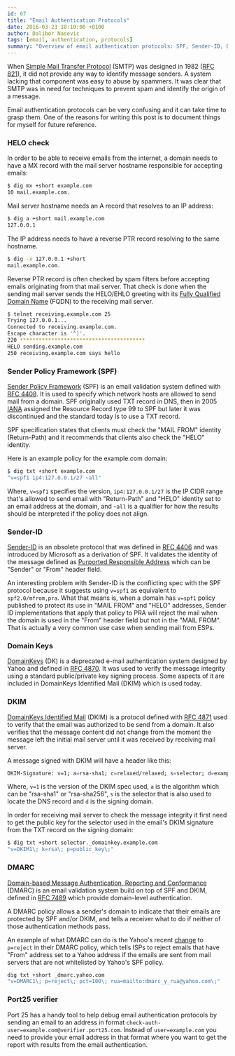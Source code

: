 ```yaml
---
id: 67
title: "Email Authentication Protocols"
date: 2016-03-23 18:10:00 +0100
author: Dalibor Nasevic
tags: [email, authentication, protocols]
summary: "Overview of email authentication protocols: SPF, Sender-ID, Domain Keys, DKIM and DMARC."
---
```


When [Simple Mail Transfer Protocol](https://en.wikipedia.org/wiki/Simple_Mail_Transfer_Protocol) (SMTP) was designed in 1982 ([RFC 821](http://www.rfcreader.com/#rfc821)), it did not provide any way to identify message senders. A system lacking that component was easy to abuse by spammers. It was clear that SMTP was in need for techniques to prevent spam and identify the origin of a message.

Email authentication protocols can be very confusing and it can take time to grasp them. One of the reasons for writing this post is to document things for myself for future reference.

### HELO check

In order to be able to receive emails from the internet, a domain needs to have a MX record with the mail server hostname responsible for accepting emails:

```bash
$ dig mx +short example.com
10 mail.example.com.
```

Mail server hostname needs an A record that resolves to an IP address:

```bash
$ dig a +short mail.example.com
127.0.0.1
```

The IP address needs to have a reverse PTR record resolving to the same hostname.

```bash
$ dig -x 127.0.0.1 +short
mail.example.com.
```

Reverse PTR record is often checked by spam filters before accepting emails originating from that mail server. That check is done when the sending mail server sends the HELO/EHLO greeting with its [Fully Qualified Domain Name](https://en.wikipedia.org/wiki/Fully_qualified_domain_name) (FQDN) to the receiving mail server.

```bash
$ telnet receiving.example.com 25
Trying 127.0.0.1...
Connected to receiving.example.com.
Escape character is '^]'.
220 ****************************************
HELO sending.example.com
250 receiving.example.com says hello
```

### Sender Policy Framework (SPF)

[Sender Policy Framework](http://en.wikipedia.org/wiki/Sender_Policy_Framework) (SPF) is an email validation system defined with [RFC 4408](http://www.rfcreader.com/#rfc4408). It is used to specify which network hosts are allowed to send mail from a domain. SPF originally used TXT record in DNS, then in 2005 [IANA](https://en.wikipedia.org/wiki/Internet_Assigned_Numbers_Authority) assigned the Resource Record type 99 to SPF but later it was discontinued and the standard today is to use a TXT record.

SPF specification states that clients must check the "MAIL FROM" identity (Return-Path) and it recommends that clients also check the "HELO" identity.

Here is an example policy for the example.com domain:

```bash
$ dig txt +short example.com
"v=spf1 ip4:127.0.0.1/27 ~all"
```

Where, `v=spf1` specifies the version, `ip4:127.0.0.1/27` is the IP CIDR range that's allowed to send email with "Return-Path" and "HELO" identity set to an email address at the domain, and `~all` is a qualifier for how the results should be interpreted if the policy does not align.

### Sender-ID

[Sender-ID](https://en.wikipedia.org/wiki/Sender_ID) is an obsolete protocol that was defined in [RFC 4406](http://www.rfcreader.com/#rfc4406) and was introduced by Microsoft as a derivation of SPF. It validates the identity of the message defined as [Purported Responsible Address](http://www.rfcreader.com/#rfc4407) which can be "Sender" or "From" header field.

An interesting problem with Sender-ID is the conflicting spec with the SPF protocol because it suggests using `v=spf1` as equivalent to `spf2.0/mfrom,pra`. What that means is, when a domain has `v=spf1` policy published to protect its use in "MAIL FROM" and "HELO" addresses, Sender ID implementations that apply that policy to PRA will reject the mail when the domain is used in the "From" header field but not in the "MAIL FROM". That is actually a very common use case when sending mail from ESPs.

### Domain Keys

[DomainKeys](https://en.wikipedia.org/wiki/DomainKeys) (DK) is a deprecated e-mail authentication system designed by Yahoo and defined in [RFC 4870](https://tools.ietf.org/html/rfc4870). It was used to verify the message integrity using a standard public/private key signing process. Some aspects of it are included in DomainKeys Identified Mail (DKIM) which is used today.

### DKIM

[DomainKeys Identified Mail](http://en.wikipedia.org/wiki/DomainKeys_Identified_Mail) (DKIM) is a protocol defined with [RFC 4871](http://www.rfcreader.com/#rfc4871) used to verify that the email was authorized to be send from a domain. It also verifies that the message content did not change from the moment the message left the initial mail server until it was received by receiving mail server.

A message signed with DKIM will have a header like this:

```bash
DKIM-Signature: v=1; a=rsa-sha1; c=relaxed/relaxed; s=selector; d=example.com;
```

Where, `v=1` is the version of the DKIM spec used, `a` is the algorithm which can be "rsa-sha1" or "rsa-sha256", `s` is the selector that is also used to locate the DNS record and `d` is the signing domain.

In order for receiving mail server to check the message integrity it first need to get the public key for the selector used in the email's DKIM signature from the TXT record on the signing domain:

```bash
$ dig txt +short selector._domainkey.example.com
"v=DKIM1\; k=rsa\; p=public_key\;"
```

### DMARC

[Domain-based Message Authentication, Reporting and Conformance](https://en.wikipedia.org/wiki/DMARC) (DMARC) is an email validation system build on top of SPF and DKIM, defined in [RFC 7489](http://www.rfcreader.com/#rfc7489) which provide domain-level authentication.

A DMARC policy allows a sender's domain to indicate that their emails are protected by SPF and/or DKIM, and tells a receiver what to do if neither of those authentication methods pass.

An example of what DMARC can do is the Yahoo's recent [change](https://help.yahoo.com/kb/SLN24016.html) to `p=reject` in their DMARC policy, which tells ISPs to reject emails that have "From" address set to a Yahoo address if the emails are sent from mail servers that are not whitelisted by Yahoo's SPF policy.

```bash
dig txt +short _dmarc.yahoo.com
"v=DMARC1\; p=reject\; pct=100\; rua=mailto:dmarc_y_rua@yahoo.com\;"
```

### Port25 verifier

Port 25 has a handy tool to help debug email authentication protocols by sending an email to an address in format `check-auth-user=example.com@verifier.port25.com`. Instead of `user=example.com` you need to provide your email address in that format where you want to get the report with results from the email authentication.
